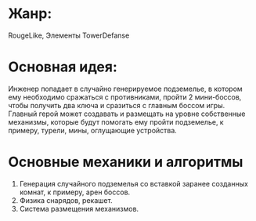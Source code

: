 # Жанр: 
RougeLike, Элементы TowerDefanse

# Основная идея: 
Инженер попадает в случайно генерируемое подземелье, в котором ему необходимо сражаться с противниками, пройти 2 мини-боссов, чтобы получить два ключа и сразиться с главным боссом игры. Главный герой может создавать и размещать на уровне собственные механизмы, которые будут помогать ему пройти подземелье, к примеру, турели, мины, оглущающие устройства.

# Основные механики и алгоритмы

1. Генерация случайного подземелья со вставкой заранее созданных комнат, к примеру, арен боссов.
2. Физика снарядов, рекашет.
3. Система размещения механизмов.
